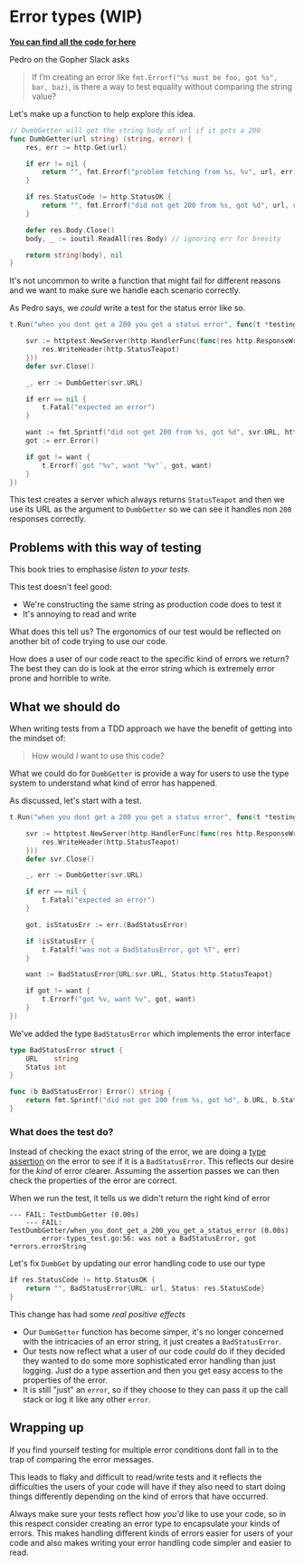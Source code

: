 # Error types (WIP)

**[You can find all the code for here](https://github.com/quii/learn-go-with-tests/tree/master/q-and-a/error-types)**

Pedro on the Gopher Slack asks

> If I’m creating an error like `fmt.Errorf("%s must be foo, got %s", bar, baz)`, is there a way to test equality without comparing the string value?

Let's make up a function to help explore this idea. 

```go
// DumbGetter will get the string body of url if it gets a 200
func DumbGetter(url string) (string, error) {
	res, err := http.Get(url)

	if err != nil {
		return "", fmt.Errorf("problem fetching from %s, %v", url, err)
	}

	if res.StatusCode != http.StatusOK {
		return "", fmt.Errorf("did not get 200 from %s, got %d", url, res.StatusCode)
	}

	defer res.Body.Close()
	body, _ := ioutil.ReadAll(res.Body) // ignoring err for brevity

	return string(body), nil
}
```

It's not uncommon to write a function that might fail for different reasons and we want to make sure we handle each scenario correctly.

As Pedro says, we _could_ write a test for the status error like so.

```go
t.Run("when you dont get a 200 you get a status error", func(t *testing.T) {

    svr := httptest.NewServer(http.HandlerFunc(func(res http.ResponseWriter, req *http.Request) {
        res.WriteHeader(http.StatusTeapot)
    }))
    defer svr.Close()

    _, err := DumbGetter(svr.URL)

    if err == nil {
        t.Fatal("expected an error")
    }

    want := fmt.Sprintf("did not get 200 from %s, got %d", svr.URL, http.StatusTeapot)
    got := err.Error()

    if got != want {
        t.Errorf(`got "%v", want "%v"`, got, want)
    }
})
```

This test creates a server which always returns `StatusTeapot` and then we use its URL as the argument to `DumbGetter` so we can see it handles non `200` responses correctly.

## Problems with this way of testing

This book tries to emphasise _listen to your tests_. 

This test doesn't feel good:

- We're constructing the same string as production code does to test it
- It's annoying to read and write

What does this tell us? The ergonomics of our test would be reflected on another bit of code trying to use our code. 

How does a user of our code react to the specific kind of errors we return? The best they can do is look at the error string which is extremely error prone and horrible to write.

## What we should do

When writing tests from a TDD approach we have the benefit of getting into the mindset of:

> How would _I_ want to use this code? 

What we could do for `DumbGetter` is provide a way for users to use the type system to understand what kind of error has happened. 

As discussed, let's start with a test.

```go
t.Run("when you dont get a 200 you get a status error", func(t *testing.T) {

    svr := httptest.NewServer(http.HandlerFunc(func(res http.ResponseWriter, req *http.Request) {
        res.WriteHeader(http.StatusTeapot)
    }))
    defer svr.Close()

    _, err := DumbGetter(svr.URL)

    if err == nil {
        t.Fatal("expected an error")
    }

    got, isStatusErr := err.(BadStatusError)

    if !isStatusErr {
        t.Fatalf("was not a BadStatusError, got %T", err)
    }

    want := BadStatusError{URL:svr.URL, Status:http.StatusTeapot}

    if got != want {
        t.Errorf("got %v, want %v", got, want)
    }
})
```

We've added the type `BadStatusError` which implements the error interface

```go
type BadStatusError struct {
	URL    string
	Status int
}

func (b BadStatusError) Error() string {
	return fmt.Sprintf("did not get 200 from %s, got %d", b.URL, b.Status)
}
```

### What does the test do?

Instead of checking the exact string of the error, we are doing a [type assertion](https://tour.golang.org/methods/15) on the error to see if it is a `BadStatusError`. This reflects our desire for the _kind_ of error clearer. Assuming the assertion passes we can then check the properties of the error are correct. 

When we run the test, it tells us we didn't return the right kind of error

```
--- FAIL: TestDumbGetter (0.00s)
    --- FAIL: TestDumbGetter/when_you_dont_get_a_200_you_get_a_status_error (0.00s)
    	error-types_test.go:56: was not a BadStatusError, got *errors.errorString
```

Let's fix `DumbGet` by updating our error handling code to use our type

```go
if res.StatusCode != http.StatusOK {
    return "", BadStatusError{URL: url, Status: res.StatusCode}
}
```

This change has had some _real positive effects_

- Our `DumbGetter` function has become simper, it's no longer concerned with the intricacies of an error string, it just creates a `BadStatusError`.
- Our tests now reflect what a user of our code _could_ do if they decided they wanted to do some more sophisticated error handling than just logging. Just do a type assertion and then you get easy access to the properties of the error. 
- It is still "just" an `error`, so if they choose to they can pass it up the call stack or log it like any other `error`.

## Wrapping up

If you find yourself testing for multiple error conditions dont fall in to the trap of comparing the error messages. 

This leads to flaky and difficult to read/write tests and it reflects the difficulties the users of your code will have if they also need to start doing things differently depending on the kind of errors that have occurred.

Always make sure your tests reflect how _you'd_ like to use your code, so in this respect consider creating an error type to encapsulate your kinds of errors. This makes handling different kinds of errors easier for users of your code and also makes writing your error handling code simpler and easier to read. 
 
